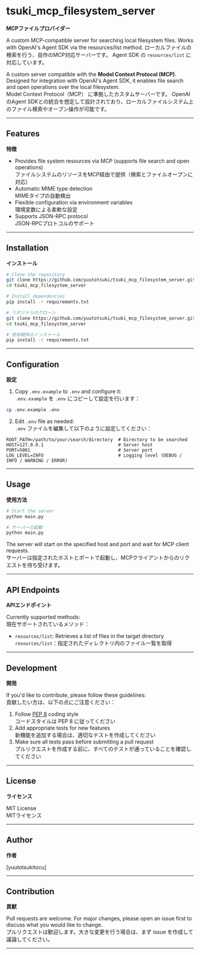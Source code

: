 # tsuki_mcp_filesystem_server
**MCPファイルプロバイダー**

A custom MCP-compatible server for searching local filesystem files. Works with OpenAI's Agent SDK via the resources/list method.  ローカルファイルの検索を行う、自作のMCP対応サーバーです。 Agent SDK の `resources/list` に対応しています。

A custom server compatible with the **Model Context Protocol (MCP)**.  
Designed for integration with OpenAI's Agent SDK, it enables file search and open operations over the local filesystem.  
Model Context Protocol（MCP） に準拠したカスタムサーバーです。
OpenAIのAgent SDKとの統合を想定して設計されており、ローカルファイルシステム上のファイル検索やオープン操作が可能です。

---

## Features  
**特徴**

- Provides file system resources via MCP (supports file search and open operations)  
  ファイルシステムのリソースをMCP経由で提供（検索とファイルオープンに対応）  
- Automatic MIME type detection  
  MIMEタイプの自動検出  
- Flexible configuration via environment variables  
  環境変数による柔軟な設定  
- Supports JSON-RPC protocol  
  JSON-RPCプロトコルのサポート

---

## Installation  
**インストール**

```bash
# Clone the repository
git clone https://github.com/yuutotsuki/tsuki_mcp_filesystem_server.git
cd tsuki_mcp_filesystem_server

# Install dependencies
pip install -r requirements.txt
```

```bash
# リポジトリのクローン
git clone https://github.com/yuutotsuki/tsuki_mcp_filesystem_server.git
cd tsuki_mcp_filesystem_server

# 依存関係のインストール
pip install -r requirements.txt
```

---

## Configuration  
**設定**

1. Copy `.env.example` to `.env` and configure it:  
   `.env.example` を `.env` にコピーして設定を行います：

```bash
cp .env.example .env
```

2. Edit `.env` file as needed:  
   `.env` ファイルを編集して以下のように設定してください：

```env
ROOT_PATH=/path/to/your/search/directory  # Directory to be searched
HOST=127.0.0.1                            # Server host
PORT=5001                                 # Server port
LOG_LEVEL=INFO                            # Logging level (DEBUG / INFO / WARNING / ERROR)
```

---

## Usage  
**使用方法**

```bash
# Start the server
python main.py
```

```bash
# サーバーの起動
python main.py
```

The server will start on the specified host and port and wait for MCP client requests.  
サーバーは指定されたホストとポートで起動し、MCPクライアントからのリクエストを待ち受けます。

---

## API Endpoints  
**APIエンドポイント**

Currently supported methods:  
現在サポートされているメソッド：

- `resources/list`: Retrieves a list of files in the target directory  
  `resources/list`：指定されたディレクトリ内のファイル一覧を取得

---

## Development  
**開発**

If you'd like to contribute, please follow these guidelines:  
貢献したい方は、以下の点にご注意ください：

1. Follow [PEP 8](https://peps.python.org/pep-0008/) coding style  
   コードスタイルは PEP 8 に従ってください  
2. Add appropriate tests for new features  
   新機能を追加する場合は、適切なテストを作成してください  
3. Make sure all tests pass before submitting a pull request  
   プルリクエストを作成する前に、すべてのテストが通っていることを確認してください

---

## License  
**ライセンス**

MIT License  
MITライセンス

---

## Author  
**作者**

[yuutotsukitocu]  

---

## Contribution  
**貢献**

Pull requests are welcome. For major changes, please open an issue first to discuss what you would like to change.  
プルリクエストは歓迎します。大きな変更を行う場合は、まず issue を作成して議論してください。

---
